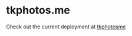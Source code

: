# tkphotos.me

Check out the current deployment at [tkphotosme](https://taz717.github.io/tkphotos.me/)
